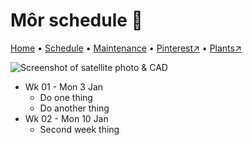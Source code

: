 # Môr schedule 📆

[Home](https://grwd.uk/mor/) • [Schedule](https://grwd.uk/mor/schedule) • [Maintenance](https://grwd.uk/mor/management) • [Pinterest↗](https://pinterest.co.uk/NatureWorksGarden/mor) • [Plants↗](https://bit.ly/mor-plants)

![Screenshot of satellite photo & CAD](https://res.cloudinary.com/growdigital/image/upload/w_320/v1637764609/clifftop/clifftop-0.6-screenshot.jpg)

* Wk 01 - Mon 3 Jan
    * Do one thing
    * Do another thing
* Wk 02 - Mon 10 Jan
    * Second week thing

